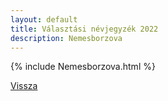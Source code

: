```yaml
---
layout: default
title: Választási névjegyzék 2022
description: Nemesborzova
---
```


{% include Nemesborzova.html %}

[Vissza](./)